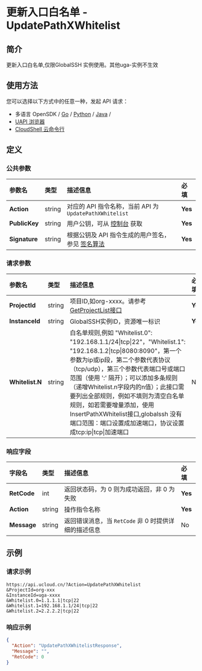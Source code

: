 # 更新入口白名单 - UpdatePathXWhitelist

## 简介

更新入口白名单,仅限GlobalSSH 实例使用。其他uga-实例不生效






## 使用方法

您可以选择以下方式中的任意一种，发起 API 请求：
- 多语言 OpenSDK / [Go](https://github.com/ucloud/ucloud-sdk-go) / [Python](https://github.com/ucloud/ucloud-sdk-python3) / [Java](https://github.com/ucloud/ucloud-sdk-java) /
- [UAPI 浏览器](https://console.ucloud.cn/uapi/detail?id=UpdatePathXWhitelist)
- [CloudShell 云命令行](https://shell.ucloud.cn/)


## 定义

### 公共参数

| 参数名 | 类型 | 描述信息 | 必填 |
|:---|:---|:---|:---|
| **Action**     | string  | 对应的 API 指令名称，当前 API 为 `UpdatePathXWhitelist`                        | **Yes** |
| **PublicKey**  | string  | 用户公钥，可从 [控制台](https://console.ucloud.cn/uapi/apikey) 获取                                             | **Yes** |
| **Signature**  | string  | 根据公钥及 API 指令生成的用户签名，参见 [签名算法](api/summary/signature.md)  | **Yes** |

### 请求参数

| 参数名 | 类型 | 描述信息 | 必填 |
|:---|:---|:---|:---|
| **ProjectId** | string | 项目ID,如org-xxxx。请参考[GetProjectList接口](https://docs.ucloud.cn/api/summary/get_project_list) |**Yes**|
| **InstanceId** | string | GlobalSSH实例ID，资源唯一标识 |**Yes**|
| **Whitelist.N** | string | 白名单规则,例如 "Whitelist.0": "192.168.1.1/24\|tcp\|22"，"Whitelist.1": "192.168.1.2\|tcp\|8080:8090"，第一个参数为ip或ip段，第二个参数代表协议（tcp/udp），第三个参数代表端口号或端口范围（使用 ':' 隔开）；可以添加多条规则（递增Whitelist.n字段内的n值）；此接口需要列出全部规则，例如不填则为清空白名单规则，如若需要增量添加，使用InsertPathXWhitelist接口,globalssh 没有端口范围：端口设置成加速端口，协议设置成tcp:ip\|tcp\|加速端口 |No|

### 响应字段

| 字段名 | 类型 | 描述信息 | 必填 |
|:---|:---|:---|:---|
| **RetCode** | int | 返回状态码，为 0 则为成功返回，非 0 为失败 |**Yes**|
| **Action** | string | 操作指令名称 |**Yes**|
| **Message** | string | 返回错误消息，当 `RetCode` 非 0 时提供详细的描述信息 |No|




## 示例

### 请求示例
    
```
https://api.ucloud.cn/?Action=UpdatePathXWhitelist
&ProjectId=org-xxx
&InstanceId=uga-xxxx
&Whitelist.0=1.1.1.1|tcp|22
&Whitelist.1=192.168.1.1/24|tcp|22
&Whitelist.2=2.2.2.2|tcp|22
```

### 响应示例
    
```json
{
  "Action": "UpdatePathXWhitelistResponse",
  "Message": "",
  "RetCode": 0
}
```





